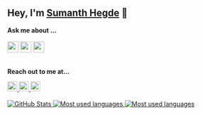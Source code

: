 ## Hey, I'm [Sumanth Hegde](https://github.com/5um4n7h) 👋

**Ask me about ...**
</br>
<br/><img src='https://img.shields.io/badge/Android-3DDC84?logo=android&logoColor=white&style=for-the-badge' height='25'/> <img src='https://img.shields.io/badge/kotlin-%230095D5.svg?&style=for-the-badge&logo=kotlin&logoColor=white' height='25'/> <img src="https://img.shields.io/badge/java-%23ED8B00.svg?&style=for-the-badge&logo=java&logoColor=white" height='25'/>
<br/>
<br/>

**Reach out to me at...**

<a href="https://www.linkedin.com/in/sumanth-h-0849a1118/">
  <img alt="Linkdein" width="22px" height="22px" src="https://cdn.jsdelivr.net/npm/simple-icons@v3/icons/linkedin.svg" />
</a> 
<a href="https://www.instagram.com/5um4n7h/">
  <img alt="Instagram" width="22px" height="22px" src="https://cdn.jsdelivr.net/npm/simple-icons@v3/icons/instagram.svg" />
</a>
<a href="https://www.facebook.com/5um4n7h/">
  <img  alt=" Facebook" width="22px" height="22px" src="https://cdn.jsdelivr.net/npm/simple-icons@v3/icons/facebook.svg" />
</a>

<br/>

<br/>
<a href="https://github.com/5um4n7h">
 <img  src="https://github-readme-stats.vercel.app/api?username=5um4n7h&show_icons=true&theme=light&line_height=27&include_all_commits" alt="GitHub Stats"/>
</a>
<a href="https://github.com/5um4n7h">
  <img alt="Most used languages" src="https://github-readme-stats.vercel.app/api/top-langs/?username=5um4n7h&theme=light&hide=css" />
</a>
<a href="https://github.com/5um4n7h">
  <img alt="Most used languages" src="https://github-readme-stats.vercel.app/api/wakatime?username=5um4n7h" />
</a>
